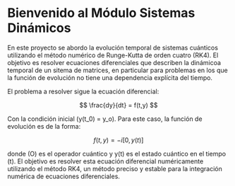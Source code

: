 # Bienvenido al Módulo Sistemas Dinámicos

En este proyecto se abordo la evolución temporal de sistemas cuánticos utilizando el método numérico de Runge-Kutta de orden cuatro (RK4). El objetivo es resolver ecuaciones diferenciales que describen la dinámicoa temporal de un sitema de matrices, en particular para problemas en los que la función de evolución no tiene una dependencia explícita del tiempo.

El problema a resolver sigue la ecuación diferencial:

$$
\frac{dy}{dt} = f(t,y)
$$

Con la condición inicial \(y(t_0) = y_o\). Para este caso, la función de evolución es de la forma:

$$
f(t, y) = -i[0, y(t)]
$$

donde (O) es el operador cuántico y y(t) es el estado cuántico en el tiempo (t). El objetivo es resolver esta ecuación diferencial numéricamente utilizando el método RK4, un método preciso y estable para la integración numérica de ecuaciones diferenciales.
